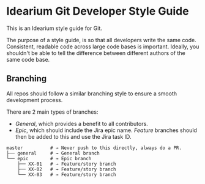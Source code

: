 # Idearium Git Developer Style Guide

This is an Idearium style guide for Git.

The purpose of a style guide, is so that all developers write the same code. Consistent, readable code across large code bases is important. Ideally, you shouldn't be able to tell the difference between different authors of the same code base.

## Branching

All repos should follow a similar branching style to ensure a smooth development process.

There are 2 main types of branches:

- *General*, which provides a benefit to all contributors.
- *Epic*, which should include the Jira epic name. *Feature* branches should then be added to this and use the Jira task ID.

```shell
master          # → Never push to this directly, always do a PR.
├── general     # → General branch
└── epic        # → Epic branch
    ├── XX-01   # → Feature/story branch
    ├── XX-02   # → Feature/story branch
    └── XX-03   # → Feature/story branch
```
